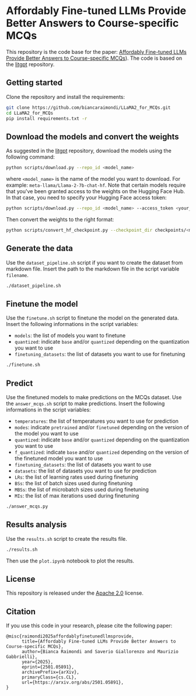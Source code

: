 # Affordably Fine-tuned LLMs Provide Better Answers to Course-specific MCQs
This repository is the code base for the paper: [Affordably Fine-tuned LLMs Provide Better Answers to Course-specific MCQs](https://arxiv.org/abs/2501.05891)). The code is based on the [litgpt](https://github.com/Lightning-AI/litgpt) repository.

## Getting started
Clone the repository and install the requirements:
```bash
git clone https://github.com/biancaraimondi/LLaMA2_for_MCQs.git
cd LLaMA2_for_MCQs
pip install requirements.txt -r
```

## Download the models and convert the weights
As suggested in the [litgpt](https://github.com/Lightning-AI/litgpt) repository, download the models using the following command:
```bash
python scripts/download.py --repo_id <model_name>
```
where `<model_name>` is the name of the model you want to download. For example: `meta-llama/Llama-2-7b-chat-hf`.
Note that certain models require that you've been granted access to the weights on the Hugging Face Hub. In that case, you need to specify your Hugging Face access token:
```bash
python scripts/download.py --repo_id <model_name> --access_token <your_hf_token>
```

Then convert the weights to the right format:
```bash
python scripts/convert_hf_checkpoint.py --checkpoint_dir checkpoints/<model_name>
```

## Generate the data
Use the `dataset_pipeline.sh` script if you want to create the dataset from markdown file.
Insert the path to the markdown file in the script variable `filename`.

```bash
./dataset_pipeline.sh
```

## Finetune the model
Use the `finetune.sh` script to finetune the model on the generated data.
Insert the following informations in the script variables:
- `models`: the list of models you want to finetune
- `quantized`: indicate `base` and/or `quantized` depending on the quantization you want to use
- `finetuning_datasets`: the list of datasets you want to use for finetuning

```bash
./finetune.sh
```

## Predict
Use the finetuned models to make predictions on the MCQs dataset. Use the `answer_mcqs.sh` script to make predictions.
Insert the following informations in the script variables:
- `temperatures`: the list of temperatures you want to use for prediction
- `modes`: indicate `pretrained` and/or `finetuned` depending on the version of the model you want to use
- `quantized`: indicate `base` and/or `quantized` depending on the quantization you want to use
- `f_quantized`: indicate `base` and/or `quantized` depending on the version of the finetuned model you want to use
- `finetuning_datasets`: the list of datasets you want to use
- `datasets`: the list of datasets you want to use for prediction
- `LRs`: the list of learning rates used during finetuning
- `BSs`: the list of batch sizes used during finetuning
- `MBSs`: the list of microbatch sizes used during finetuning
- `MIs`: the list of max iterations used during finetuning

```bash
./answer_mcqs.py
```

## Results analysis
Use the `results.sh` script to create the results file.
```bash
./results.sh
```
Then use the `plot.ipynb` notebook to plot the results.

## License
This repository is released under the [Apache 2.0](https://github.com/biancaraimondi/LLaMA2_for_MCQs/blob/main/LICENSE) license.

## Citation
If you use this code in your research, please cite the following paper:
```
@misc{raimondi2025affordablyfinetunedllmsprovide,
      title={Affordably Fine-tuned LLMs Provide Better Answers to Course-specific MCQs}, 
      author={Bianca Raimondi and Saverio Giallorenzo and Maurizio Gabbrielli},
      year={2025},
      eprint={2501.05891},
      archivePrefix={arXiv},
      primaryClass={cs.CL},
      url={https://arxiv.org/abs/2501.05891}, 
}
```
